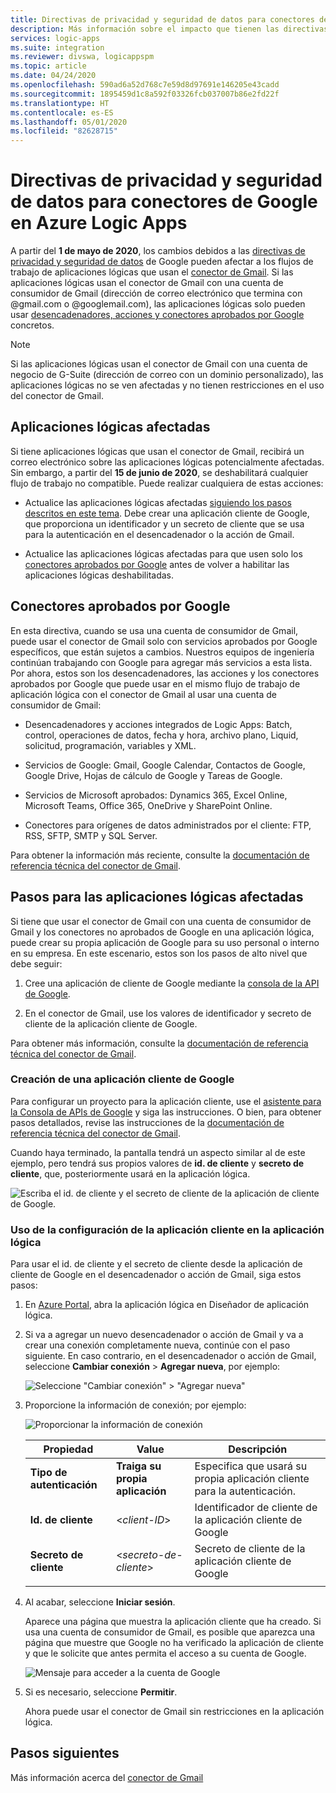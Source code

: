 ```yaml
---
title: Directivas de privacidad y seguridad de datos para conectores de Google
description: Más información sobre el impacto que tienen las directivas de privacidad y seguridad de Google en los conectores de Google, como Gmail, en Azure Logic Apps
services: logic-apps
ms.suite: integration
ms.reviewer: divswa, logicappspm
ms.topic: article
ms.date: 04/24/2020
ms.openlocfilehash: 590ad6a52d768c7e59d8d97691e146205e43cadd
ms.sourcegitcommit: 1895459d1c8a592f03326fcb037007b86e2fd22f
ms.translationtype: HT
ms.contentlocale: es-ES
ms.lasthandoff: 05/01/2020
ms.locfileid: "82628715"
---
```

# <a name="data-security-and-privacy-policies-for-google-connectors-in-azure-logic-apps"></a>Directivas de privacidad y seguridad de datos para conectores de Google en Azure Logic Apps

A partir del **1 de mayo de 2020**, los cambios debidos a las [directivas de privacidad y seguridad de datos](https://www.blog.google/technology/safety-security/project-strobe/) de Google pueden afectar a los flujos de trabajo de aplicaciones lógicas que usan el [conector de Gmail](https://docs.microsoft.com/connectors/gmail/). Si las aplicaciones lógicas usan el conector de Gmail con una cuenta de consumidor de Gmail (dirección de correo electrónico que termina con @gmail.com o @googlemail.com), las aplicaciones lógicas solo pueden usar [desencadenadores, acciones y conectores aprobados por Google](#approved-connectors) concretos. 

> [!NOTE]
> Si las aplicaciones lógicas usan el conector de Gmail con una cuenta de negocio de G-Suite (dirección de correo con un dominio personalizado), las aplicaciones lógicas no se ven afectadas y no tienen restricciones en el uso del conector de Gmail.

## <a name="affected-logic-apps"></a>Aplicaciones lógicas afectadas

Si tiene aplicaciones lógicas que usan el conector de Gmail, recibirá un correo electrónico sobre las aplicaciones lógicas potencialmente afectadas. Sin embargo, a partir del **15 de junio de 2020**, se deshabilitará cualquier flujo de trabajo no compatible. Puede realizar cualquiera de estas acciones:

* Actualice las aplicaciones lógicas afectadas [siguiendo los pasos descritos en este tema](#update-affected-workflows). Debe crear una aplicación cliente de Google, que proporciona un identificador y un secreto de cliente que se usa para la autenticación en el desencadenador o la acción de Gmail.

* Actualice las aplicaciones lógicas afectadas para que usen solo los [conectores aprobados por Google](#approved-connectors) antes de volver a habilitar las aplicaciones lógicas deshabilitadas.

<a name="approved-connectors"></a>

## <a name="google-approved-connectors"></a>Conectores aprobados por Google

En esta directiva, cuando se usa una cuenta de consumidor de Gmail, puede usar el conector de Gmail solo con servicios aprobados por Google específicos, que están sujetos a cambios. Nuestros equipos de ingeniería continúan trabajando con Google para agregar más servicios a esta lista. Por ahora, estos son los desencadenadores, las acciones y los conectores aprobados por Google que puede usar en el mismo flujo de trabajo de aplicación lógica con el conector de Gmail al usar una cuenta de consumidor de Gmail:

* Desencadenadores y acciones integrados de Logic Apps: Batch, control, operaciones de datos, fecha y hora, archivo plano, Liquid, solicitud, programación, variables y XML.

* Servicios de Google: Gmail, Google Calendar, Contactos de Google, Google Drive, Hojas de cálculo de Google y Tareas de Google.

* Servicios de Microsoft aprobados: Dynamics 365, Excel Online, Microsoft Teams, Office 365, OneDrive y SharePoint Online.

* Conectores para orígenes de datos administrados por el cliente: FTP, RSS, SFTP, SMTP y SQL Server.

Para obtener la información más reciente, consulte la [documentación de referencia técnica del conector de Gmail](https://docs.microsoft.com/connectors/gmail/).

<a name="update-affected-workflows"></a>

## <a name="steps-for-affected-logic-apps"></a>Pasos para las aplicaciones lógicas afectadas

Si tiene que usar el conector de Gmail con una cuenta de consumidor de Gmail y los conectores no aprobados de Google en una aplicación lógica, puede crear su propia aplicación de Google para su uso personal o interno en su empresa. En este escenario, estos son los pasos de alto nivel que debe seguir:

1. Cree una aplicación de cliente de Google mediante la [consola de la API de Google](https://console.developers.google.com).

1. En el conector de Gmail, use los valores de identificador y secreto de cliente de la aplicación cliente de Google.

Para obtener más información, consulte la [documentación de referencia técnica del conector de Gmail](https://docs.microsoft.com/connectors/gmail/#authentication-and-bring-your-own-application).

### <a name="create-google-client-app"></a>Creación de una aplicación cliente de Google

Para configurar un proyecto para la aplicación cliente, use el [asistente para la Consola de APIs de Google](https://console.developers.google.com/start/api?id=gmail&credential=client_key) y siga las instrucciones. O bien, para obtener pasos detallados, revise las instrucciones de la [documentación de referencia técnica del conector de Gmail](https://docs.microsoft.com/connectors/gmail/#authentication-and-bring-your-own-application).

Cuando haya terminado, la pantalla tendrá un aspecto similar al de este ejemplo, pero tendrá sus propios valores de **id. de cliente** y **secreto de cliente**, que, posteriormente usará en la aplicación lógica.

![Escriba el id. de cliente y el secreto de cliente de la aplicación de cliente de Google.](./media/connectors-google-data-security-privacy-policy/google-api-console.png)

### <a name="use-client-app-settings-in-logic-app"></a>Uso de la configuración de la aplicación cliente en la aplicación lógica

Para usar el id. de cliente y el secreto de cliente desde la aplicación de cliente de Google en el desencadenador o acción de Gmail, siga estos pasos:

1. En [Azure Portal](https://portal.azure.com), abra la aplicación lógica en Diseñador de aplicación lógica.

1. Si va a agregar un nuevo desencadenador o acción de Gmail y va a crear una conexión completamente nueva, continúe con el paso siguiente. En caso contrario, en el desencadenador o acción de Gmail, seleccione **Cambiar conexión** > **Agregar nueva**, por ejemplo:

   ![Seleccione "Cambiar conexión" > "Agregar nueva"](./media/connectors-google-data-security-privacy-policy/change-gmail-connection.png)

1. Proporcione la información de conexión; por ejemplo:

   ![Proporcionar la información de conexión](./media/connectors-google-data-security-privacy-policy/authentication-type-bring-your-own.png)

   | Propiedad | Value | Descripción |
   |----------|-------|-------------|
   | **Tipo de autenticación** | **Traiga su propia aplicación** | Especifica que usará su propia aplicación cliente para la autenticación. |
   | **Id. de cliente** | <*client-ID*> | Identificador de cliente de la aplicación cliente de Google |
   | **Secreto de cliente** | <*secreto-de-cliente*> | Secreto de cliente de la aplicación cliente de Google |
   ||||

1. Al acabar, seleccione **Iniciar sesión**.

   Aparece una página que muestra la aplicación cliente que ha creado. Si usa una cuenta de consumidor de Gmail, es posible que aparezca una página que muestre que Google no ha verificado la aplicación de cliente y que le solicite que antes permita el acceso a su cuenta de Google.

   ![Mensaje para acceder a la cuenta de Google](./media/connectors-google-data-security-privacy-policy/allow-access-authorized-domain.png)

1. Si es necesario, seleccione **Permitir**.

   Ahora puede usar el conector de Gmail sin restricciones en la aplicación lógica.

## <a name="next-steps"></a>Pasos siguientes

Más información acerca del [conector de Gmail](https://docs.microsoft.com/connectors/gmail/)
